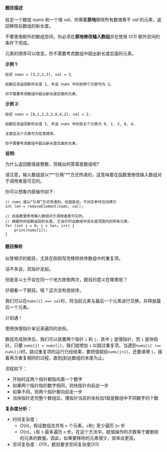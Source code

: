 #### 题目描述

给定一个数组 *nums* 和一个值 *val*，你需要**原地**移除所有数值等于 *val* 的元素，返回移除后数组的新长度。

不要使用额外的数组空间，你必须在**原地修改输入数组**并在使用 O(1) 额外空间的条件下完成。

元素的顺序可以改变。你不需要考虑数组中超出新长度后面的元素。

**示例 1:**

```
给定 nums = [3,2,2,3], val = 3,

函数应该返回新的长度 2, 并且 nums 中的前两个元素均为 2。

你不需要考虑数组中超出新长度后面的元素。
```

**示例 2:**

```
给定 nums = [0,1,2,2,3,0,4,2], val = 2,

函数应该返回新的长度 5, 并且 nums 中的前五个元素为 0, 1, 3, 0, 4。

注意这五个元素可为任意顺序。

你不需要考虑数组中超出新长度后面的元素。
```

**说明:**

为什么返回数值是整数，但输出的答案是数组呢?

请注意，输入数组是以**“引用”**方式传递的，这意味着在函数里修改输入数组对于调用者是可见的。

你可以想象内部操作如下:

```
// nums 是以“引用”方式传递的。也就是说，不对实参作任何拷贝
int len = removeElement(nums, val);

// 在函数里修改输入数组对于调用者是可见的。
// 根据你的函数返回的长度, 它会打印出数组中该长度范围内的所有元素。
for (int i = 0; i < len; i++) {
    print(nums[i]);
}
```

#### 题目解析

似曾相识的题目，尤其在刚刚写完移除排序数组中的重复项。

话不多说，双指针走起。

但是圣斗士不会在同一个地方跌倒两次，题目的意义在哪里呢？

仔细看一下题目。哦？这次没有提排序。

我们可以在`nums[i] === val`时，将当前元素与最后一个元素进行交换，并释放最后一个元素。

计划通！

使用快慢指针来记录遍历的坐标。

数组完成排序后，我们可以放置两个指针 `i` 和 `j`，其中 `j` 是慢指针，而 `i` 是快指针。只要 `nums[j] = nums[i]`，我们就增加 `i` 以跳过重复项。当遇到`nums[i] !== nums[j]`时，跳过重复项的运行已经结束，要把值赋给`nums[j+1]`，还要递增 `i`，接着再次重复相同的过程，直到j到达数组的末尾为止。

流程如下：

- 开始时这两个指针都指向第一个数字
- 如果两个指针指的数字相同，则快指针向前走一步
- 如果不同，则两个指针都向前走一步
- 当快指针走完整个数组后，慢指针当前的坐标加1就是数组中不同数字的个数

**复杂度分析：**

- 时间复杂度：
  - *O*(*n*)，假设数组总共有 `n` 个元素，`i`和`j` 至少遍历 `2n` 步
  - *O*(*n*)，`i`和 `n` 最多遍历 `n` 步。在这个方法中，赋值操作的次数等于要删除的元素的数量。因此，如果要移除的元素很少，效率会更高。
- 空间复杂度：*O*(1)，题目要求空间复杂度*O*(1)

